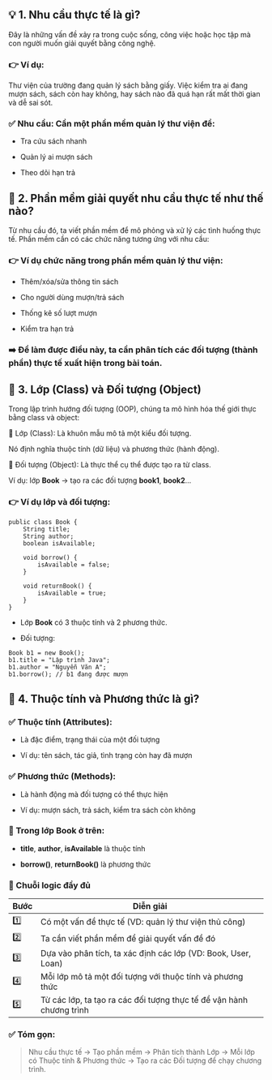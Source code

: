 ## 💡 1. Nhu cầu thực tế là gì?

Đây là những vấn đề xảy ra trong cuộc sống, công việc hoặc học tập mà con người muốn giải quyết bằng công nghệ.

### 👉 Ví dụ:

Thư viện của trường đang quản lý sách bằng giấy. Việc kiểm tra ai đang mượn sách, sách còn hay không, hay sách nào đã quá hạn rất mất thời gian và dễ sai sót.

### ✅ Nhu cầu: Cần một phần mềm quản lý thư viện để:

- Tra cứu sách nhanh

- Quản lý ai mượn sách

- Theo dõi hạn trả

## 🧠 2. Phần mềm giải quyết nhu cầu thực tế như thế nào?

Từ nhu cầu đó, ta viết phần mềm để mô phỏng và xử lý các tình huống thực tế. Phần mềm cần có các chức năng tương ứng với nhu cầu:

### 👉 Ví dụ chức năng trong phần mềm quản lý thư viện:

- Thêm/xóa/sửa thông tin sách

- Cho người dùng mượn/trả sách

- Thống kê số lượt mượn

- Kiểm tra hạn trả

### ➡️ Để làm được điều này, ta cần phân tích các đối tượng (thành phần) thực tế xuất hiện trong bài toán.

## 🧱 3. Lớp (Class) và Đối tượng (Object)

Trong lập trình hướng đối tượng (OOP), chúng ta mô hình hóa thế giới thực bằng class và object:

🔸 Lớp (Class):
Là khuôn mẫu mô tả một kiểu đối tượng.

Nó định nghĩa thuộc tính (dữ liệu) và phương thức (hành động).

🔸 Đối tượng (Object):
Là thực thể cụ thể được tạo ra từ class.

Ví dụ: lớp **Book** → tạo ra các đối tượng **book1**, **book2**...

### 👉 Ví dụ lớp và đối tượng:

```
public class Book {
    String title;
    String author;
    boolean isAvailable;

    void borrow() {
        isAvailable = false;
    }

    void returnBook() {
        isAvailable = true;
    }
}
```

- Lớp **Book** có 3 thuộc tính và 2 phương thức.

- Đối tượng:

```
Book b1 = new Book();
b1.title = "Lập trình Java";
b1.author = "Nguyễn Văn A";
b1.borrow(); // b1 đang được mượn
```

## 🔎 4. Thuộc tính và Phương thức là gì?

### ✅ Thuộc tính (Attributes):

- Là đặc điểm, trạng thái của một đối tượng

- Ví dụ: tên sách, tác giả, tình trạng còn hay đã mượn

### ✅ Phương thức (Methods):

- Là hành động mà đối tượng có thể thực hiện

- Ví dụ: mượn sách, trả sách, kiểm tra sách còn không

### 📌 Trong lớp **Book** ở trên:

- **title**, **author**, **isAvailable** là thuộc tính

- **borrow()**, **returnBook()** là phương thức

### 🔁 Chuỗi logic đầy đủ

| Bước | Diễn giải                                                            |
| ---- | -------------------------------------------------------------------- |
| 1️⃣   | Có một vấn đề thực tế (VD: quản lý thư viện thủ công)                |
| 2️⃣   | Ta cần viết phần mềm để giải quyết vấn đề đó                         |
| 3️⃣   | Dựa vào phân tích, ta xác định các lớp (VD: Book, User, Loan)        |
| 4️⃣   | Mỗi lớp mô tả một đối tượng với thuộc tính và phương thức            |
| 5️⃣   | Từ các lớp, ta tạo ra các đối tượng thực tế để vận hành chương trình |

### ✅ Tóm gọn:

> Nhu cầu thực tế → Tạo phần mềm → Phân tích thành Lớp → Mỗi lớp có Thuộc tính & Phương thức → Tạo ra các Đối tượng để chạy chương trình.
